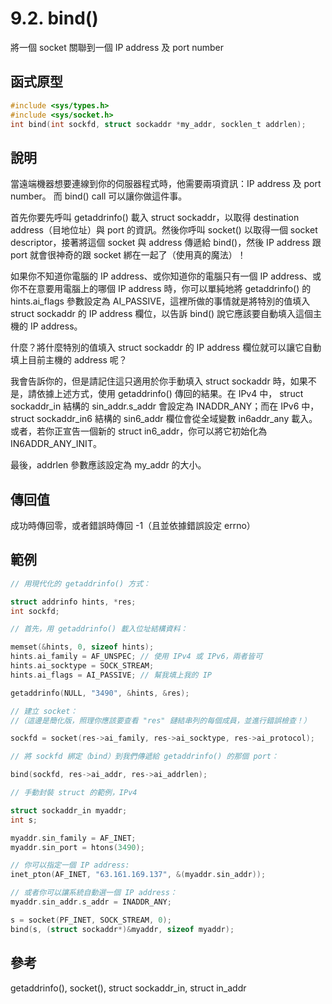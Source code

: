 # 9.2. bind()

將一個 socket 關聯到一個 IP address 及 port number

## 函式原型

```c
#include <sys/types.h>
#include <sys/socket.h>
int bind(int sockfd, struct sockaddr *my_addr, socklen_t addrlen);
```

## 說明

當遠端機器想要連線到你的伺服器程式時，他需要兩項資訊：IP address 及 port number。 而 bind() call 可以讓你做這件事。

首先你要先呼叫 getaddrinfo() 載入 struct sockaddr，以取得 destination address（目地位址）與 port 的資訊。然後你呼叫 socket() 以取得一個 socket descriptor，接著將這個 socket 與 address 傳遞給 bind()，然後 IP address 跟 port 就會很神奇的跟 socket 綁在一起了（使用真的魔法）！

如果你不知道你電腦的 IP address、或你知道你的電腦只有一個 IP address、或你不在意要用電腦上的哪個 IP address 時，你可以單純地將 getaddrinfo() 的 hints.ai\_flags 參數設定為 AI\_PASSIVE，這裡所做的事情就是將特別的值填入 struct sockaddr 的 IP address 欄位，以告訴 bind() 說它應該要自動填入這個主機的 IP address。

什麼？將什麼特別的值填入 struct sockaddr 的 IP address 欄位就可以讓它自動填上目前主機的 address 呢？

我會告訴你的，但是請記住這只適用於你手動填入 struct sockaddr 時，如果不是，請依據上述方式，使用 getaddrinfo() 傳回的結果。在 IPv4 中， struct sockaddr\_in 結構的 sin\_addr.s\_addr 會設定為 INADDR\_ANY；而在 IPv6 中， struct sockaddr\_in6 結構的 sin6\_addr 欄位會從全域變數 in6addr\_any 載入。或者，若你正宣告一個新的 struct in6\_addr，你可以將它初始化為 IN6ADDR\_ANY\_INIT。

最後，addrlen 參數應該設定為 my\_addr 的大小。

## 傳回值

成功時傳回零，或者錯誤時傳回 -1（且並依據錯誤設定 errno）

## 範例

```c
// 用現代化的 getaddrinfo() 方式：

struct addrinfo hints, *res;
int sockfd;

// 首先，用 getaddrinfo() 載入位址結構資料：

memset(&hints, 0, sizeof hints);
hints.ai_family = AF_UNSPEC; // 使用 IPv4 或 IPv6，兩者皆可
hints.ai_socktype = SOCK_STREAM;
hints.ai_flags = AI_PASSIVE; // 幫我填上我的 IP

getaddrinfo(NULL, "3490", &hints, &res);

// 建立 socket：
//（這邊是簡化版，照理你應該要查看 "res" 鏈結串列的每個成員，並進行錯誤檢查！）

sockfd = socket(res->ai_family, res->ai_socktype, res->ai_protocol);

// 將 sockfd 綁定（bind）到我們傳遞給 getaddrinfo() 的那個 port：

bind(sockfd, res->ai_addr, res->ai_addrlen);

// 手動封裝 struct 的範例，IPv4

struct sockaddr_in myaddr;
int s;

myaddr.sin_family = AF_INET;
myaddr.sin_port = htons(3490);

// 你可以指定一個 IP address:
inet_pton(AF_INET, "63.161.169.137", &(myaddr.sin_addr));

// 或者你可以讓系統自動選一個 IP address：
myaddr.sin_addr.s_addr = INADDR_ANY;

s = socket(PF_INET, SOCK_STREAM, 0);
bind(s, (struct sockaddr*)&myaddr, sizeof myaddr);
```

## 參考

getaddrinfo(), socket(), struct sockaddr\_in, struct in\_addr
